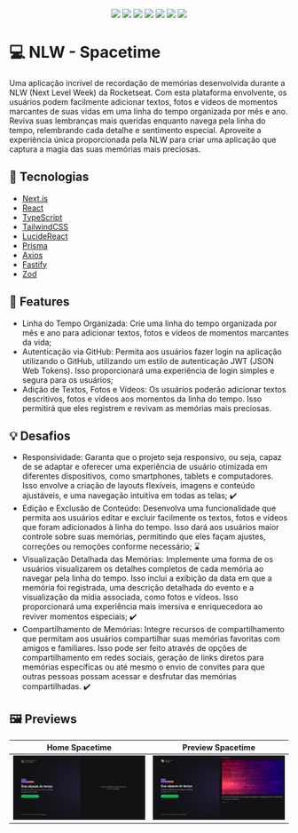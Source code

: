 <p align="center">
  <img src="https://img.shields.io/badge/Next.js-000000?style=for-the-badge&logo=next-dot-js&logoColor=white" />
  <img src="https://img.shields.io/badge/React-61DAFB?style=for-the-badge&logo=react&logoColor=white" />
  <img src="https://img.shields.io/badge/Tailwind_CSS-38B2AC?style=for-the-badge&logo=tailwind-css&logoColor=white" />
  <img src="https://img.shields.io/badge/TypeScript-007ACC?style=for-the-badge&logo=typescript&logoColor=white" />
  <img src="https://img.shields.io/badge/Fastify-000000?style=for-the-badge&logo=fastify&logoColor=white" />
  <img src="https://img.shields.io/badge/Prisma-1B222D?style=for-the-badge&logo=prisma&logoColor=white" />
  <img src="https://img.shields.io/badge/Zod-DF4A16?style=for-the-badge&logo=typescript&logoColor=white" />
</p>

# 💻 NLW - Spacetime

Uma aplicação incrível de recordação de memórias desenvolvida durante a NLW (Next Level Week) da Rocketseat. Com esta plataforma envolvente, os usuários podem facilmente adicionar textos, fotos e vídeos de momentos marcantes de suas vidas em uma linha do tempo organizada por mês e ano. Reviva suas lembranças mais queridas enquanto navega pela linha do tempo, relembrando cada detalhe e sentimento especial. Aproveite a experiência única proporcionada pela NLW para criar uma aplicação que captura a magia das suas memórias mais preciosas.

## 🚀 Tecnologias

- [Next.js](https://nextjs.org/)
- [React](https://react.dev/)
- [TypeScript](https://www.typescriptlang.org/)
- [TailwindCSS](https://tailwindcss.com/)
- [LucideReact](https://lucide.dev/)
- [Prisma](https://www.prisma.io/)
- [Axios](https://axios-http.com/)
- [Fastify](https://www.fastify.io/)
- [Zod](https://github.com/colinhacks/zod)

## 📑 Features

- Linha do Tempo Organizada: Crie uma linha do tempo organizada por mês e ano para adicionar textos, fotos e vídeos de momentos marcantes da vida;
- Autenticação via GitHub: Permita aos usuários fazer login na aplicação utilizando o GitHub, utilizando um estilo de autenticação JWT (JSON Web Tokens). Isso proporcionará uma experiência de login simples e segura para os usuários;
- Adição de Textos, Fotos e Vídeos: Os usuários poderão adicionar textos descritivos, fotos e vídeos aos momentos da linha do tempo. Isso permitirá que eles registrem e revivam as memórias mais preciosas.

## 💡 Desafios
- Responsividade: Garanta que o projeto seja responsivo, ou seja, capaz de se adaptar e oferecer uma experiência de usuário otimizada em diferentes dispositivos, como smartphones, tablets e computadores. Isso envolve a criação de layouts flexíveis, imagens e conteúdo ajustáveis, e uma navegação intuitiva em todas as telas; ✔️
- Edição e Exclusão de Conteúdo: Desenvolva uma funcionalidade que permita aos usuários editar e excluir facilmente os textos, fotos e vídeos que foram adicionados à linha do tempo. Isso dará aos usuários maior controle sobre suas memórias, permitindo que eles façam ajustes, correções ou remoções conforme necessário; ⌛
- Visualização Detalhada das Memórias: Implemente uma forma de os usuários visualizarem os detalhes completos de cada memória ao navegar pela linha do tempo. Isso inclui a exibição da data em que a memória foi registrada, uma descrição detalhada do evento e a visualização da mídia associada, como fotos e vídeos. Isso proporcionará uma experiência mais imersiva e enriquecedora ao reviver momentos especiais; ✔️
- Compartilhamento de Memórias: Integre recursos de compartilhamento que permitam aos usuários compartilhar suas memórias favoritas com amigos e familiares. Isso pode ser feito através de opções de compartilhamento em redes sociais, geração de links diretos para memórias específicas ou até mesmo o envio de convites para que outras pessoas possam acessar e desfrutar das memórias compartilhadas. ✔️

## 🖼️ Previews

| Home Spacetime                            | Preview Spacetime                             |
| ----------------------------------------- | ------------------------------------------ |
| <img src="web/public/Home-Spacimetime.png" /> | <img src="web/public/Memories-Spacimetime.png" /> |